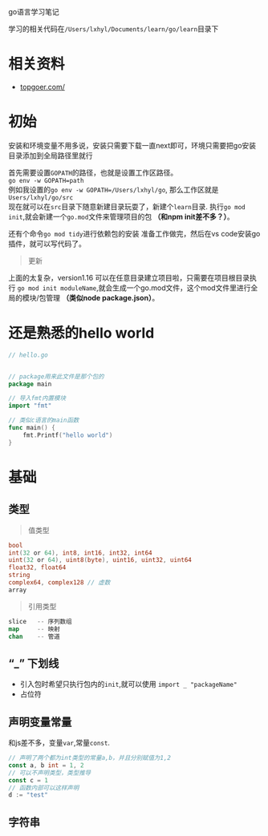 go语言学习笔记

学习的相关代码在`/Users/lxhyl/Documents/learn/go/learn`目录下   
# 相关资料   
* [topgoer.com/](http://www.topgoer.com/)  


# 初始  

安装和环境变量不用多说，安装只需要下载一直next即可，环境只需要把go安装目录添加到全局路径里就行   

首先需要设置`GOPATH`的路径，也就是设置工作区路径。    
`go env -w GOPATH=path`    
例如我设置的`go env -w GOPATH=/Users/lxhyl/go`, 那么工作区就是`Users/lxhyl/go/src`         
现在就可以在`src`目录下随意新建目录玩耍了，新建个`learn`目录. 执行`go mod init`,就会新建一个`go.mod`文件来管理项目的包 **（和npm init差不多？）**。

还有个命令`go mod tidy`进行依赖包的安装
准备工作做完，然后在vs code安装go插件，就可以写代码了。


> 更新      

上面的太复杂，version1.16 可以在任意目录建立项目啦，只需要在项目根目录执行 `go mod init moduleName`,就会生成一个go.mod文件，这个mod文件里进行全局的模块/包管理 **（类似node package.json）**。   


# 还是熟悉的hello world

```go
// hello.go


// package用来此文件是那个包的
package main

// 导入fmt内置模块
import "fmt"

// 类似c语言的main函数
func main() {
	fmt.Printf("hello world")
}
```


# 基础   

## 类型 
> 值类型  
```go
bool
int(32 or 64), int8, int16, int32, int64
uint(32 or 64), uint8(byte), uint16, uint32, uint64
float32, float64
string
complex64, complex128 // 虚数
array  
```
> 引用类型    
```go
slice   -- 序列数组
map     -- 映射
chan    -- 管道
```
## “_” 下划线      
* 引入包时希望只执行包内的`init`,就可以使用 `import _ "packageName"`    
* 占位符

## 声明变量常量
和js差不多，变量`var`,常量`const`.    
```go
// 声明了两个都为int类型的常量a,b，并且分别赋值为1,2
const a, b int = 1, 2
// 可以不声明类型，类型推导
const c = 1
// 函数内部可以这样声明
d := "test"
```
## 字符串

